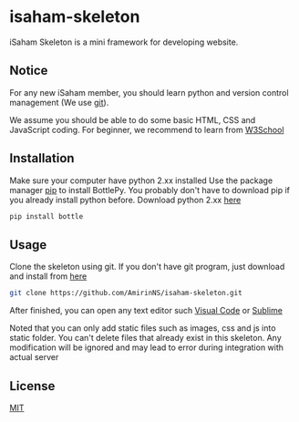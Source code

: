 # isaham-skeleton
iSaham Skeleton is a mini framework for developing website.

## Notice
For any new iSaham member, you should learn python and version control management (We use [git](https://git-scm.com)). 

We assume you should be able to do some basic HTML, CSS and JavaScript coding. For beginner, we recommend to learn from [W3School](https://www.w3schools.com)

## Installation

Make sure your computer have python 2.xx installed
Use the package manager [pip](https://pip.pypa.io/en/stable/) to install BottlePy. You probably don't have to download pip if you already install python before. Download python 2.xx [here](https://www.python.org/downloads/)

```bash
pip install bottle
```

## Usage

Clone the skeleton using git. If you don't have git program, just download and install from [here](https://git-scm.com/downloads)

```bash
git clone https://github.com/AmirinNS/isaham-skeleton.git
```
After finished, you can open any text editor such [Visual Code](https://code.visualstudio.com) or [Sublime](https://www.sublimetext.com)

Noted that you can only add static files such as images, css and js into static folder. You can't delete files that already exist in this skeleton. Any modification will be ignored and may lead to error during integration with actual server

## License
[MIT](https://choosealicense.com/licenses/mit/)
